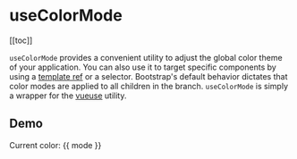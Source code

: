 # useColorMode

<ContentsSidebar>

[[toc]]

</ContentsSidebar>
<div class="lead mb-5">

`useColorMode` provides a convenient utility to adjust the global color theme of your application. You can also use it to target specific components by using a [template ref](https://vuejs.org/guide/essentials/template-refs.html#template-refs) or a selector. Bootstrap's default behavior dictates that color modes are applied to all children in the branch. `useColorMode` is simply a wrapper for the [vueuse](https://vueuse.org/core/useColorMode/#usecolormode) utility.

</div>

## Demo

<HighlightCard>
  <ClientOnly>
    <BCard ref="target">
      <BButton @click="changeColor">
        Current color: {{ mode }}
      </BButton>
    </BCard>
  </ClientOnly>
  <template #html>

```vue
<template>
  <BCard ref="target">
    <BButton @click="changeColor"> Current color: {{ mode }} </BButton>
  </BCard>
</template>

<script setup lang="ts">
import {useColorMode} from 'bootstrap-vue-next'

const target = ref<HTMLElement | null>(null)

const mode = useColorMode({
  selector: target,
})

const changeColor = () => {
  mode.value = mode.value === 'dark' ? 'light' : 'dark'
}
</script>
```

  </template>
</HighlightCard>

<script setup lang="ts">
import {ref} from 'vue'
import {useColorMode, BCard, BCardBody, BButton} from 'bootstrap-vue-next'
import HighlightCard from '../../components/HighlightCard.vue'

const target = ref<HTMLElement | null>(null)

const mode = useColorMode({
  selector: target,
})

const changeColor = () => {
  mode.value = mode.value === 'dark' ? 'light' : 'dark'
}
</script>

